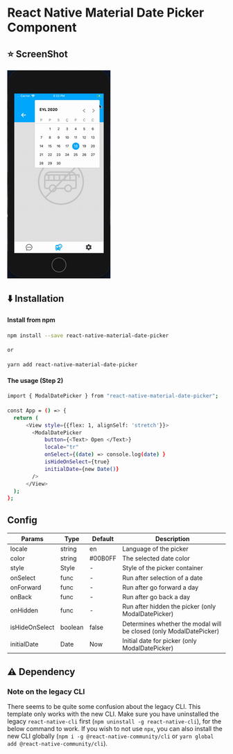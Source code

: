 # React Native Material Date Picker Component


## :star: ScreenShot

![](./assets/intro/ss1.gif)

## :arrow_down: Installation

#### Install from npm

```sh
npm install --save react-native-material-date-picker

or

yarn add react-native-material-date-picker
```



#### The usage (Step 2)

```sh
import { ModalDatePicker } from "react-native-material-date-picker";

const App = () => {
  return (             
      <View style={{flex: 1, alignSelf: 'stretch'}}>
        <ModalDatePicker 
            button={<Text> Open </Text>} 
            locale="tr" 
            onSelect={(date) => console.log(date) }
            isHideOnSelect={true}
            initialDate={new Date()}
        />             
      </View>
  );
};
```


##  Config

| Params | Type | Default | Description |
| --- | --- | --- | --- |
| locale | string | en | Language of the picker |
| color | string | #00B0FF | The selected date color |  
| style | Style | - | Style of the picker container |
| onSelect | func | - | Run after selection of a date |
| onForward | func | - | Run after go forward a day |
| onBack | func | - | Run after go back a day |
| onHidden | func | - | Run after hidden the picker (only ModalDatePicker) |
| isHideOnSelect | boolean | false | Determines whether the modal will be closed (only ModalDatePicker) |
| initialDate | Date | Now | Initial date for picker (only ModalDatePicker) |




## :warning: Dependency

### Note on the legacy CLI
There seems to be quite some confusion about the legacy CLI. This template only works with the new CLI. Make sure you have uninstalled the legacy `react-native-cli` first (`npm uninstall -g react-native-cli`), for the below command to work. If you wish to not use `npx`, you can also install the new CLI globally (`npm i -g @react-native-community/cli` or `yarn global add @react-native-community/cli`).

